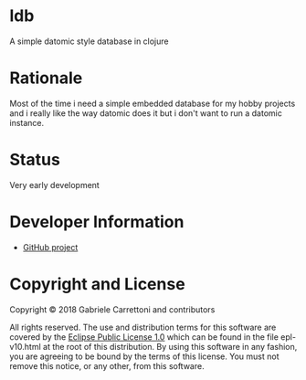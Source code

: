 ldb
========================================

A simple datomic style database in clojure

# Rationale

Most of the time i need a simple embedded database for my hobby projects and i really like the way datomic does it
but i don't want to run a datomic instance. 

# Status

Very early development

# Developer Information

* [GitHub project](https://github.com/ga2arch/ldb)

# Copyright and License

Copyright © 2018 Gabriele Carrettoni and contributors

All rights reserved. The use and
distribution terms for this software are covered by the
[Eclipse Public License 1.0] which can be found in the file
epl-v10.html at the root of this distribution. By using this software
in any fashion, you are agreeing to be bound by the terms of this
license. You must not remove this notice, or any other, from this
software.

[Eclipse Public License 1.0]: http://opensource.org/licenses/eclipse-1.0.php
